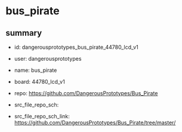 # bus_pirate
 
## summary 
* id: dangerousprototypes_bus_pirate_44780_lcd_v1
* user: dangerousprototypes
* name: bus_pirate
* board: 44780_lcd_v1
* repo: https://github.com/DangerousPrototypes/Bus_Pirate



* src_file_repo_sch: 
* src_file_repo_sch_link: https://github.com/DangerousPrototypes/Bus_Pirate/tree/master/






